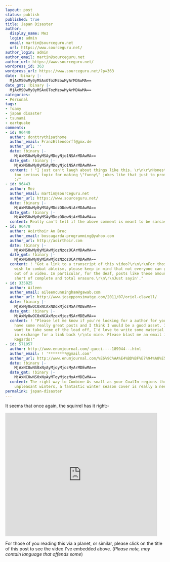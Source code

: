 ```yaml
---
layout: post
status: publish
published: true
title: Japan Disaster
author:
  display_name: Mez
  login: admin
  email: martin@sourceguru.net
  url: https://www.sourceguru.net/
author_login: admin
author_email: martin@sourceguru.net
author_url: https://www.sourceguru.net/
wordpress_id: 363
wordpress_url: https://www.sourceguru.net/?p=363
date: !binary |-
  MjAxMS0wMy0yMSAxOTozMzowMyArMDAwMA==
date_gmt: !binary |-
  MjAxMS0wMy0yMSAxOTozMzowMyArMDAwMA==
categories:
- Personal
tags:
- foamy
- japan disaster
- tsunami
- eartquake
comments:
- id: 96440
  author: donttrythisathome
  author_email: FranzEllendorff@gmx.de
  author_url: ''
  date: !binary |-
    MjAxMS0wMy0yMSAyMDoyNjo1NSArMDAwMA==
  date_gmt: !binary |-
    MjAxMS0wMy0yMSAyMDoyNjo1NSArMDAwMA==
  content: ! "I just can't laugh about things like this. \r\n\r\nHonest, this is a
    too serious topic for making \"funny\" jokes like that just to promote a new iphone-app!
    :/"
- id: 96443
  author: Mez
  author_email: martin@sourceguru.net
  author_url: https://www.sourceguru.net/
  date: !binary |-
    MjAxMS0wMy0yMSAyMDozODowNiArMDAwMA==
  date_gmt: !binary |-
    MjAxMS0wMy0yMSAyMDozODowNiArMDAwMA==
  content: Really can't tell if the above comment is meant to be sarcastic or not.
- id: 96478
  author: Aoirthoir An Broc
  author_email: boscagarda-programming@yahoo.com
  author_url: http://aoirthoir.com
  date: !binary |-
    MjAxMS0wMy0yMiAwMjozNzozOCArMDAwMA==
  date_gmt: !binary |-
    MjAxMS0wMy0yMiAwMjozNzozOCArMDAwMA==
  content: ! "Got a link to a transcript of this video?\r\n\r\nFor those of you that
    wish to combat ableism, please keep in mind that not everyone can get something
    out of a video. In particular, for the deaf, posts like these amount to nothing
    short of complete and total erasure.\r\n\r\nJust sayin'."
- id: 335825
  author: Aileen
  author_email: aileencunningham@gawab.com
  author_url: http://www.josepponsimatge.com/2011/07/oriol-clavell/
  date: !binary |-
    MjAxMy0wOC0xNCAxNDoxMjozMSArMDEwMA==
  date_gmt: !binary |-
    MjAxMy0wOC0xNCAxMzoxMjozMSArMDEwMA==
  content: ! "Please let me know if you're looking for a author for your site. You
    have some really great posts and I think I would be a good asset. If you ever
    want to take some of the load off, I'd love to write some material for your blog
    in exchange for a link back \r\nto mine. Please blast me an email if interested.
    Regards!"
- id: 571057
  author: http://www.enumjournal.com/-gucci----189944--.html
  author_email: ! '********@gmail.com'
  author_url: http://www.enumjournal.com/%E6%9C%AA%E4%BD%BF%E7%94%A8%E5%93%81%E2%98%85%E3%82%B0%E3%83%83%E3%83%81-gucci-%E3%82%B7%E3%83%9E-%E3%83%AC%E3%82%B6%E3%83%BC%E5%8F%8E%E7%B4%8D%E3%82%B1%E3%83%BC%E3%82%B9%E4
  date: !binary |-
    MjAxNC0wNS0xNyAyMjoyMjozMyArMDEwMA==
  date_gmt: !binary |-
    MjAxNC0wNS0xNyAyMToyMjozMyArMDEwMA==
  content: The right way to Combine As small as your CoatIn regions through cool,
    unpleasant winters, a fantastic winter season cover is really a need to.
permalink: japan-disaster
---
```

<p>It seems that once again, the squirrel has it right:-</p>
<p><iframe title="YouTube video player" width="480" height="390" src="http://www.youtube.com/embed/5_mZrUkzabk" frameborder="0" allowfullscreen></iframe></p>
<p>For those of you reading this via a planet, or similar, please click on the title of this post to see the video I've embedded above. (<em>Please note, may contain language that offends some</em>)</p>
